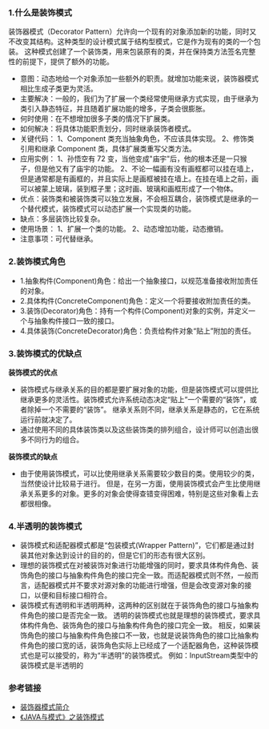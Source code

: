 ### 1.什么是装饰模式
装饰器模式（Decorator Pattern）允许向一个现有的对象添加新的功能，同时又不改变其结构。这种类型的设计模式属于结构型模式，它是作为现有的类的一个包装。
这种模式创建了一个装饰类，用来包装原有的类，并在保持类方法签名完整性的前提下，提供了额外的功能。

* 意图：动态地给一个对象添加一些额外的职责。就增加功能来说，装饰器模式相比生成子类更为灵活。
* 主要解决：一般的，我们为了扩展一个类经常使用继承方式实现，由于继承为类引入静态特征，并且随着扩展功能的增多，子类会很膨胀。
* 何时使用：在不想增加很多子类的情况下扩展类。
* 如何解决：将具体功能职责划分，同时继承装饰者模式。
* 关键代码： 1、Component 类充当抽象角色，不应该具体实现。 2、修饰类引用和继承 Component 类，具体扩展类重写父类方法。
* 应用实例： 
1、孙悟空有 72 变，当他变成"庙宇"后，他的根本还是一只猴子，但是他又有了庙宇的功能。 
2、不论一幅画有没有画框都可以挂在墙上，但是通常都是有画框的，并且实际上是画框被挂在墙上。在挂在墙上之前，画可以被蒙上玻璃，装到框子里；这时画、玻璃和画框形成了一个物体。
* 优点：装饰类和被装饰类可以独立发展，不会相互耦合，装饰模式是继承的一个替代模式，装饰模式可以动态扩展一个实现类的功能。
* 缺点：多层装饰比较复杂。
* 使用场景： 1、扩展一个类的功能。 2、动态增加功能，动态撤销。
* 注意事项：可代替继承。

### 2.装饰模式角色
* 1.抽象构件(Component)角色：给出一个抽象接口，以规范准备接收附加责任的对象。
* 2.具体构件(ConcreteComponent)角色：定义一个将要接收附加责任的类。
* 3.装饰(Decorator)角色：持有一个构件(Component)对象的实例，并定义一个与抽象构件接口一致的接口。
* 4.具体装饰(ConcreteDecorator)角色：负责给构件对象“贴上”附加的责任。

### 3.装饰模式的优缺点
**装饰模式的优点**
* 装饰模式与继承关系的目的都是要扩展对象的功能，但是装饰模式可以提供比继承更多的灵活性。装饰模式允许系统动态决定“贴上”一个需要的“装饰”，或者除掉一个不需要的“装饰”。
继承关系则不同，继承关系是静态的，它在系统运行前就决定了。
* 通过使用不同的具体装饰类以及这些装饰类的排列组合，设计师可以创造出很多不同行为的组合。

**装饰模式的缺点**
* 由于使用装饰模式，可以比使用继承关系需要较少数目的类。使用较少的类，当然使设计比较易于进行。
但是，在另一方面，使用装饰模式会产生比使用继承关系更多的对象。更多的对象会使得查错变得困难，特别是这些对象看上去都很相像。

### 4.半透明的装饰模式
* 装饰模式和适配器模式都是“包装模式(Wrapper Pattern)”，它们都是通过封装其他对象达到设计的目的的，但是它们的形态有很大区别。
* 理想的装饰模式在对被装饰对象进行功能增强的同时，要求具体构件角色、装饰角色的接口与抽象构件角色的接口完全一致。而适配器模式则不然，一般而言，适配器模式并不要求对源对象的功能进行增强，但是会改变源对象的接口，以便和目标接口相符合。
* 装饰模式有透明和半透明两种，这两种的区别就在于装饰角色的接口与抽象构件角色的接口是否完全一致。
透明的装饰模式也就是理想的装饰模式，要求具体构件角色、装饰角色的接口与抽象构件角色的接口完全一致。
相反，如果装饰角色的接口与抽象构件角色接口不一致，也就是说装饰角色的接口比抽象构件角色的接口宽的话，装饰角色实际上已经成了一个适配器角色，这种装饰模式也是可以接受的，称为“半透明”的装饰模式。
例如：InputStream类型中的装饰模式是半透明的


### 参考链接
* [装饰器模式简介](https://www.runoob.com/design-pattern/decorator-pattern.html)
* [《JAVA与模式》之装饰模式](https://www.cnblogs.com/java-my-life/archive/2012/04/20/2455726.html)